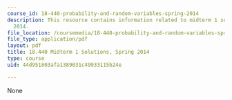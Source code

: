 ```yaml
---
course_id: 18-440-probability-and-random-variables-spring-2014
description: This resource contains information related to midterm 1 solutions, spring
  2014.
file_location: /coursemedia/18-440-probability-and-random-variables-spring-2014/44d951803afa1389031c49933115b24e_MIT18_440S14_mid1_2014_sol.pdf
file_type: application/pdf
layout: pdf
title: 18.440 Midterm 1 Solutions, Spring 2014
type: course
uid: 44d951803afa1389031c49933115b24e

---
```

None
